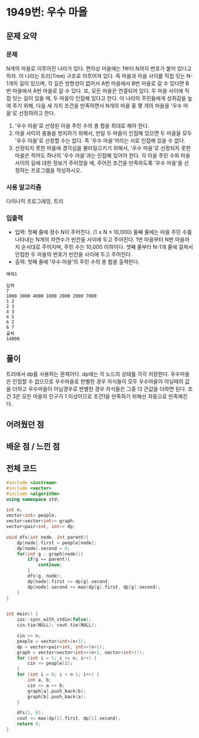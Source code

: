 # 1949번: 우수 마을

## 문제 요약
### 문제
N개의 마을로 이루어진 나라가 있다. 편의상 마을에는 1부터 N까지 번호가 붙어 있다고 하자. 이 나라는 트리(Tree) 구조로 이루어져 있다. 즉 마을과 마을 사이를 직접 잇는 N-1개의 길이 있으며, 각 길은 방향성이 없어서 A번 마을에서 B번 마을로 갈 수 있다면 B번 마을에서 A번 마을로 갈 수 있다. 또, 모든 마을은 연결되어 있다. 두 마을 사이에 직접 잇는 길이 있을 때, 두 마을이 인접해 있다고 한다.
이 나라의 주민들에게 성취감을 높여 주기 위해, 다음 세 가지 조건을 만족하면서 N개의 마을 중 몇 개의 마을을 '우수 마을'로 선정하려고 한다.
1. '우수 마을'로 선정된 마을 주민 수의 총 합을 최대로 해야 한다.
2. 마을 사이의 충돌을 방지하기 위해서, 만일 두 마을이 인접해 있으면 두 마을을 모두 '우수 마을'로 선정할 수는 없다. 즉 '우수 마을'끼리는 서로 인접해 있을 수 없다.
3. 선정되지 못한 마을에 경각심을 불러일으키기 위해서, '우수 마을'로 선정되지 못한 마을은 적어도 하나의 '우수 마을'과는 인접해 있어야 한다.
각 마을 주민 수와 마을 사이의 길에 대한 정보가 주어졌을 때, 주어진 조건을 만족하도록 '우수 마을'을 선정하는 프로그램을 작성하시오.

### 사용 알고리즘
다이나믹 프로그래밍, 트리

### 입출력
- 입력: 첫째 줄에 정수 N이 주어진다. (1 ≤ N ≤ 10,000) 둘째 줄에는 마을 주민 수를 나타내는 N개의 자연수가 빈칸을 사이에 두고 주어진다. 1번 마을부터 N번 마을까지 순서대로 주어지며, 주민 수는 10,000 이하이다. 셋째 줄부터 N-1개 줄에 걸쳐서 인접한 두 마을의 번호가 빈칸을 사이에 두고 주어진다.
- 출력: 첫째 줄에 '우수 마을'의 주민 수의 총 합을 출력한다.
```
예제1

입력
7
1000 3000 4000 1000 2000 2000 7000
1 2
2 3
4 3
4 5
6 2
6 7
출력
14000
```
## 풀이
트리에서 dp를 사용하는 문제이다. dp에는 각 노드의 상태를 각각 저장한다. 우수마을은 인접할 수 없으므로 우수마을로 판별한 경우 자식들이 모두 우수마을이 아닐때의 값을 더하고 우수마을이 아닐경우로 판별한 경우 자식들은 그중 더 큰값을 더하면 된다. 조건 3은 모든 마을의 인구가 1 이상이므로 조건1을 만족하기 위해선 자동으로 만족해진다.

## 어려웠던 점


## 배운 점 / 느낀 점


## 전체 코드
```cpp
#include <iostream>
#include <vector>
#include <algorithm>
using namespace std;

int n;
vector<int> people;
vector<vector<int>> graph;
vector<pair<int, int>> dp;

void dfs(int node, int parent){
    dp[node].first = people[node];
    dp[node].second = 0;
    for(int g : graph[node]){
        if(g == parent){
            continue;
        }
        dfs(g, node);
        dp[node].first += dp[g].second;
        dp[node].second += max(dp[g].first, dp[g].second);
    }
}


int main() {
    ios::sync_with_stdio(false);
    cin.tie(NULL); cout.tie(NULL);

    cin >> n;
    people = vector<int>(n+1);
    dp = vector<pair<int, int>>(n+1);
    graph = vector<vector<int>>(n+1, vector<int>());
    for (int i = 1; i <= n; i++) {
        cin >> people[i];
    }
    for (int i = 0; i < n-1; i++) {
        int a, b;
        cin >> a >> b;
        graph[a].push_back(b);
        graph[b].push_back(a);
    }

    dfs(1, 0);
    cout << max(dp[1].first, dp[1].second);
    return 0;
}
```
